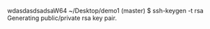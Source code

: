 wdasdasdsadsaW64 ~/Desktop/demo1 (master)
$ ssh-keygen -t rsa
Generating public/private rsa key pair.
